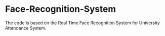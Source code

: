 # Face-Recognition-System
The code is based on the Real Time Face Recognition System for University Attendance System.
